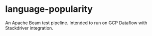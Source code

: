# language-popularity

An Apache Beam test pipeline. Intended to run on GCP Dataflow with Stackdriver integration.

